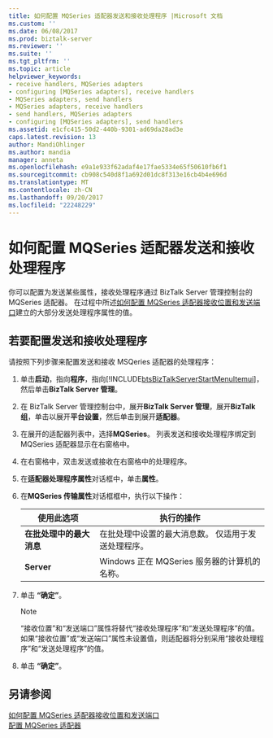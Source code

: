```yaml
---
title: 如何配置 MQSeries 适配器发送和接收处理程序 |Microsoft 文档
ms.custom: ''
ms.date: 06/08/2017
ms.prod: biztalk-server
ms.reviewer: ''
ms.suite: ''
ms.tgt_pltfrm: ''
ms.topic: article
helpviewer_keywords:
- receive handlers, MQSeries adapters
- configuring [MQSeries adapters], receive handlers
- MQSeries adapters, send handlers
- MQSeries adapters, receive handlers
- send handlers, MQSeries adapters
- configuring [MQSeries adapters], send handlers
ms.assetid: e1cfc415-50d2-440b-9301-ad69da28ad3e
caps.latest.revision: 13
author: MandiOhlinger
ms.author: mandia
manager: anneta
ms.openlocfilehash: e9a1e933f62adaf4e17fae5334e65f50610fb6f1
ms.sourcegitcommit: cb908c540d8f1a692d01dc8f313e16cb4b4e696d
ms.translationtype: MT
ms.contentlocale: zh-CN
ms.lasthandoff: 09/20/2017
ms.locfileid: "22248229"
---
```

# <a name="how-to-configure-mqseries-adapter-send-and-receive-handlers"></a>如何配置 MQSeries 适配器发送和接收处理程序
你可以配置为发送某些属性，接收处理程序通过 BizTalk Server 管理控制台的 MQSeries 适配器。 在过程中所述[如何配置 MQSeries 适配器接收位置和发送端口](../core/how-to-configure-mqseries-adapter-receive-locations-and-send-ports.md)建立的大部分发送处理程序属性的值。  
  
## <a name="to-configure-the-send-and-receive-handlers"></a>若要配置发送和接收处理程序  
 请按照下列步骤来配置发送和接收 MSQeries 适配器的处理程序：  
  
1.  单击**启动**，指向**程序**，指向[!INCLUDE[btsBizTalkServerStartMenuItemui](../includes/btsbiztalkserverstartmenuitemui-md.md)]，然后单击**BizTalk Server 管理**。  
  
2.  在 BizTalk Server 管理控制台中，展开**BizTalk Server 管理**，展开**BizTalk 组**，单击以展开**平台设置**，然后单击到展开**适配器**。  
  
3.  在展开的适配器列表中，选择**MQSeries**。 列表发送和接收处理程序绑定到 MQSeries 适配器显示在右窗格中。  
  
4.  在右窗格中，双击发送或接收在右窗格中的处理程序。  
  
5.  在**适配器处理程序属性**对话框中，单击**属性**。  
  
6.  在**MQSeries 传输属性**对话框框中，执行以下操作：  
  
    |使用此选项|执行的操作|  
    |--------------|----------------|  
    |**在批处理中的最大消息**|在批处理中设置的最大消息数。 仅适用于发送处理程序。|  
    |**Server**|Windows 正在 MQSeries 服务器的计算机的名称。|  
  
7.  单击 **“确定”**。  
  
    > [!NOTE]
    >  “接收位置”和“发送端口”属性将替代“接收处理程序”和“发送处理程序”的值。 如果“接收位置”或“发送端口”属性未设置值，则适配器将分别采用“接收处理程序”和“发送处理程序”的值。  
  
8.  单击 **“确定”**。  
  
## <a name="see-also"></a>另请参阅  
 [如何配置 MQSeries 适配器接收位置和发送端口](../core/how-to-configure-mqseries-adapter-receive-locations-and-send-ports.md)   
 [配置 MQSeries 适配器](../core/configuring-the-mqseries-adapter.md)